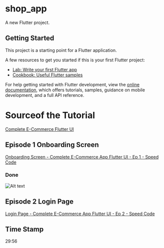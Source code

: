 # shop_app

A new Flutter project.

## Getting Started

This project is a starting point for a Flutter application.

A few resources to get you started if this is your first Flutter project:

- [Lab: Write your first Flutter app](https://docs.flutter.dev/get-started/codelab)
- [Cookbook: Useful Flutter samples](https://docs.flutter.dev/cookbook)

For help getting started with Flutter development, view the
[online documentation](https://docs.flutter.dev/), which offers tutorials,
samples, guidance on mobile development, and a full API reference.

# Sourceof the Tutorial
[Complete E-Commerce Flutter UI](https://www.youtube.com/playlist?list=PLxUBb2A_UUy8OlaNZpS2mfL8xpHcnd_Af)

## Episode 1 Onboarding Screen

[Onboarding Screen - Complete E-Commerce App Flutter UI - Ep 1 - Speed Code ](https://youtu.be/YEJPg2jwzI8)


### Done 
![Alt text](assets/screenshots/Shop%20App.GIF)

## Episode 2 Login Page

[Login Page - Complete E-Commerce App Flutter UI - Ep 2 - Speed Code](https://youtu.be/0Z-IgS267xw)
  
## Time Stamp
29:56